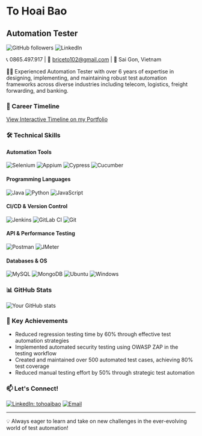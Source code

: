 # To Hoai Bao
## Automation Tester

![GitHub followers](https://img.shields.io/github/followers/tohoaibao?style=social)
![LinkedIn](https://img.shields.io/badge/-LinkedIn-0077B5?style=flat-square&logo=linkedin&logoColor=white)

📞 0865.497.917 | 📧 briceto102@gmail.com | 📍 Sai Gon, Vietnam

👨‍💻 Experienced Automation Tester with over 6 years of expertise in designing, implementing, and maintaining robust test automation frameworks across diverse industries including telecom, logistics, freight forwarding, and banking.

### 🚀 Career Timeline

[View Interactive Timeline on my Portfolio](https://your-portfolio-url.com/timeline)

### 🛠 Technical Skills

#### Automation Tools
![Selenium](https://img.shields.io/badge/-Selenium-43B02A?style=flat-square&logo=selenium&logoColor=white)
![Appium](https://img.shields.io/badge/-Appium-663399?style=flat-square&logo=appium&logoColor=white)
![Cypress](https://img.shields.io/badge/-Cypress-17202C?style=flat-square&logo=cypress&logoColor=white)
![Cucumber](https://img.shields.io/badge/-Cucumber-23D96C?style=flat-square&logo=cucumber&logoColor=white)

#### Programming Languages
![Java](https://img.shields.io/badge/-Java-007396?style=flat-square&logo=java&logoColor=white)
![Python](https://img.shields.io/badge/-Python-3776AB?style=flat-square&logo=python&logoColor=white)
![JavaScript](https://img.shields.io/badge/-JavaScript-F7DF1E?style=flat-square&logo=javascript&logoColor=black)

#### CI/CD & Version Control
![Jenkins](https://img.shields.io/badge/-Jenkins-D24939?style=flat-square&logo=jenkins&logoColor=white)
![GitLab CI](https://img.shields.io/badge/-GitLab%20CI-FCA121?style=flat-square&logo=gitlab&logoColor=white)
![Git](https://img.shields.io/badge/-Git-F05032?style=flat-square&logo=git&logoColor=white)

#### API & Performance Testing
![Postman](https://img.shields.io/badge/-Postman-FF6C37?style=flat-square&logo=postman&logoColor=white)
![JMeter](https://img.shields.io/badge/-JMeter-D22128?style=flat-square&logo=apache-jmeter&logoColor=white)

#### Databases & OS
![MySQL](https://img.shields.io/badge/-MySQL-4479A1?style=flat-square&logo=mysql&logoColor=white)
![MongoDB](https://img.shields.io/badge/-MongoDB-47A248?style=flat-square&logo=mongodb&logoColor=white)
![Ubuntu](https://img.shields.io/badge/-Ubuntu-E95420?style=flat-square&logo=ubuntu&logoColor=white)
![Windows](https://img.shields.io/badge/-Windows-0078D6?style=flat-square&logo=windows&logoColor=white)

### 📊 GitHub Stats

![Your GitHub stats](https://github-readme-stats.vercel.app/api?username=tohoaibao&show_icons=true&theme=radical)

### 🌟 Key Achievements

- Reduced regression testing time by 60% through effective test automation strategies
- Implemented automated security testing using OWASP ZAP in the testing workflow
- Created and maintained over 500 automated test cases, achieving 80% test coverage
- Reduced manual testing effort by 50% through strategic test automation

### 📫 Let's Connect!

[![LinkedIn: tohoaibao](https://img.shields.io/badge/-To%20Hoai%20Bao-blue?style=flat-square&logo=Linkedin&logoColor=white&link=https://www.linkedin.com/in/tohoaibao/)](https://www.linkedin.com/in/tohoaibao/)
[![Email](https://img.shields.io/badge/-Email-D14836?style=flat-square&logo=gmail&logoColor=white&link=mailto:briceto102@gmail.com)](mailto:briceto102@gmail.com)

---

💡 Always eager to learn and take on new challenges in the ever-evolving world of test automation!
